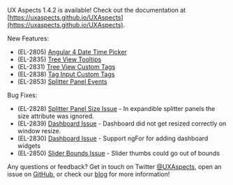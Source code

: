 UX Aspects 1.4.2 is available! Check out the documentation at [https://uxaspects.github.io/UXAspects](https://uxaspects.github.io/UXAspects).

New Features:
* (EL-2805) [Angular 4 Date Time Picker](https://uxaspects.github.io/UXAspects/#/components/date-time-picker)
* (EL-2835) [Tree View Tooltips](https://uxaspects.github.io/UXAspects/#/components/tree-view#tree-view-ng1)
* (EL-2831) [Tree View Custom Tags](https://uxaspects.github.io/UXAspects/#/components/tree-view#tree-view-ng1)
* (EL-2838) [Tag Input Custom Tags](https://uxaspects.github.io/UXAspects/#/components/input-controls#tags-ng1)
* (EL-2853) [Splitter Panel Events](https://uxaspects.github.io/UXAspects/#/components/splitter#splitter-ng1)

Bug Fixes:
* (EL-2828) [Splitter Panel Size Issue](https://uxaspects.github.io/UXAspects/#/components/splitter#splitter-ng1) - In expandible splitter panels the size attribute was ignored.
* (EL-2839) [Dashboard Issue](https://uxaspects.github.io/UXAspects/#/components/dashboard) - Dashboard did not get resized correctly on window resize.
* (EL-2830) [Dashboard Issue](https://uxaspects.github.io/UXAspects/#/components/dashboard) - Support ngFor for adding dashboard widgets
* (EL-2850) [Slider Bounds Issue](https://uxaspects.github.io/UXAspects/#/components/input-controls#sliders) - Slider thumbs could go out of bounds

Any questions or feedback? Get in touch on Twitter [@UXAspects](https://twitter.com/UXAspects), open an issue on [GitHub](https://github.com/UXAspects/UXAspects/issues), or check our [blog](https://uxaspects.github.io/UXAspects/#/blog) for more information!
